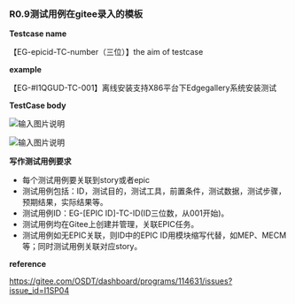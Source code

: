 ### R0.9测试用例在gitee录入的模板


 **Testcase name**
 
【EG-epicid-TC-number（三位）】the aim of testcase

 **example** 

【EG-#I1QGUD-TC-001】离线安装支持X86平台下Edgegallery系统安装测试

 **TestCase body** 

![输入图片说明](https://images.gitee.com/uploads/images/2020/0825/165550_beed6230_7624512.png "20200825164757.png")

![输入图片说明](https://images.gitee.com/uploads/images/2020/0825/165603_ad1310b8_7624512.png "20200825164827.png")

 **写作测试用例要求** 


- 每个测试用例要关联到story或者epic
- 测试用例包括：ID，测试目的，测试工具，前置条件，测试数据，测试步骤，预期结果，实际结果等。
- 测试用例ID：EG-[EPIC ID]-TC-ID(ID三位数，从001开始)。
- 测试用例均在Gitee上创建并管理，关联EPIC任务。
- 测试用例如无EPIC关联，则ID中的EPIC ID用模块缩写代替，如MEP、MECM等；同时测试用例关联对应story。


 **reference**
 
https://gitee.com/OSDT/dashboard/programs/114631/issues?issue_id=I1SP04